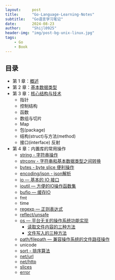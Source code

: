 ```yaml
---
layout:     post
title:      "Go-Language-Learning-Notes"
subtitle:   "Go语言学习笔记"
date:       2024-08-23
author:     "Shijl0925"
header-img: "img/post-bg-unix-linux.jpg"
tags:
    - Go
    - Book
---
```



## 目录

- 第 1 章：[概述](https://shijl0925.github.io/Go-Language-Learning-Notes/01.html)
- 第 2 章：[基本数据类型](https://shijl0925.github.io/Go-Language-Learning-Notes/02.html)
- 第 3 章：[核心结构与技术](https://shijl0925.github.io/Go-Language-Learning-Notes/03.html)
  * 指针
  * 控制结构
  * 函数
  * 数组与切片
  * Map
  * 包(package)
  * 结构(struct)与方法(method)
  * 接口(interface)
反射
- 第 4 章：内置库的常用操作
  * [string - 字符串操作](https://shijl0925.github.io/Go-Language-Learning-Notes/strings.html)
  * [strconv - 字符串和基本数据类型之间转换](https://shijl0925.github.io/Go-Language-Learning-Notes/strconv.html)
  * [bytes - byte slice 便利操作](https://shijl0925.github.io/Go-Language-Learning-Notes/bytes.html)
  * [encoding/json - json解析](https://shijl0925.github.io/Go-Language-Learning-Notes/json.html)
  * [io — 基本的 IO 接口](https://shijl0925.github.io/Go-Language-Learning-Notes/io.html)
  * [ioutil — 方便的IO操作函数集](https://shijl0925.github.io/Go-Language-Learning-Notes/ioutil.html)
  * [bufio — 缓存IO](https://shijl0925.github.io/Go-Language-Learning-Notes/bufio.html)
  * fmt
  * time
  * [regexp — 正则表达式](https://shijl0925.github.io/Go-Language-Learning-Notes/regexp.html)
  * [reflect/unsafe](https://shijl0925.github.io/Go-Language-Learning-Notes/reflect.html)
  * [os — 平台无关的操作系统功能实现](https://shijl0925.github.io/Go-Language-Learning-Notes/os.html)
    * [读取文件内容的三种方法](https://shijl0925.github.io/Go-Language-Learning-Notes/os.html#读取文件内容的三种方法)
    * [文件写入的三种方法](https://shijl0925.github.io/Go-Language-Learning-Notes/os.html#文件写入的三种方法)
  * [path/filepath — 兼容操作系统的文件路径操作](https://shijl0925.github.io/Go-Language-Learning-Notes/filepath.html)
  * unicode
  * [sort - 排序算法](https://shijl0925.github.io/Go-Language-Learning-Notes/sort.html)
  * [net/url](https://shijl0925.github.io/Go-Language-Learning-Notes/net-url.html)
  * [net/http](https://shijl0925.github.io/Go-Language-Learning-Notes/net-http.html)
  * [slices](https://shijl0925.github.io/Go-Language-Learning-Notes/slices.html)
  * [error](https://shijl0925.github.io/Go-Language-Learning-Notes/error.html)
